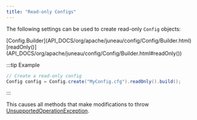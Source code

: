 ```yaml
---
title: "Read-only Configs"
---
```


The following settings can be used to create read-only `Config` objects:

<tree>
<node-0><java-class>[Config.Builder](API_DOCS/org/apache/juneau/config/Config/Builder.html)</java-class></node-0>
<node-1><java-method>[readOnly()](API_DOCS/org/apache/juneau/config/Config/Builder.html#readOnly())</java-method></node-1>
</tree>

:::tip Example
```java
// Create a read-only config
Config config = Config.create("MyConfig.cfg").readOnly().build();
```
:::

This causes all methods that make modifications to throw [UnsupportedOperationException](API_DOCS/java/lang/UnsupportedOperationException.html).
